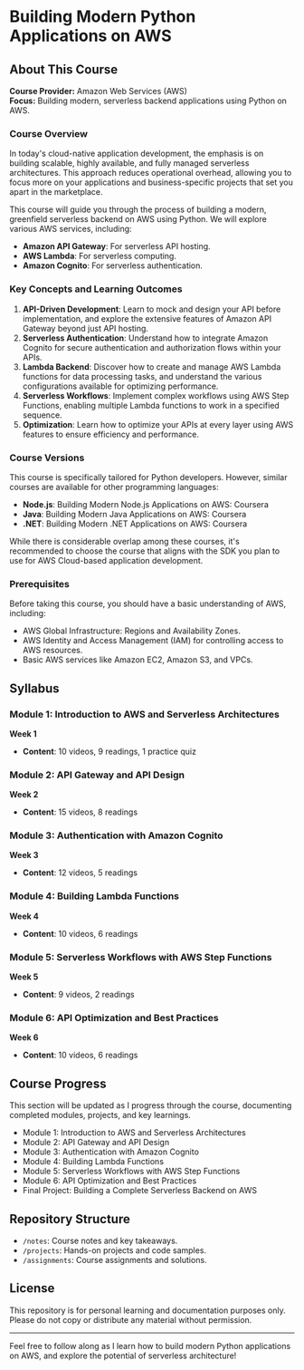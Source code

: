 # Building Modern Python Applications on AWS

## About This Course

**Course Provider:** Amazon Web Services (AWS)  
**Focus:** Building modern, serverless backend applications using Python on AWS.

### Course Overview
In today's cloud-native application development, the emphasis is on building scalable, highly available, and fully managed serverless architectures. This approach reduces operational overhead, allowing you to focus more on your applications and business-specific projects that set you apart in the marketplace.

This course will guide you through the process of building a modern, greenfield serverless backend on AWS using Python. We will explore various AWS services, including:

- **Amazon API Gateway**: For serverless API hosting.
- **AWS Lambda**: For serverless computing.
- **Amazon Cognito**: For serverless authentication.

### Key Concepts and Learning Outcomes
1. **API-Driven Development**: Learn to mock and design your API before implementation, and explore the extensive features of Amazon API Gateway beyond just API hosting.
2. **Serverless Authentication**: Understand how to integrate Amazon Cognito for secure authentication and authorization flows within your APIs.
3. **Lambda Backend**: Discover how to create and manage AWS Lambda functions for data processing tasks, and understand the various configurations available for optimizing performance.
4. **Serverless Workflows**: Implement complex workflows using AWS Step Functions, enabling multiple Lambda functions to work in a specified sequence.
5. **Optimization**: Learn how to optimize your APIs at every layer using AWS features to ensure efficiency and performance.

### Course Versions
This course is specifically tailored for Python developers. However, similar courses are available for other programming languages:

- **Node.js**: Building Modern Node.js Applications on AWS: Coursera
- **Java**: Building Modern Java Applications on AWS: Coursera
- **.NET**: Building Modern .NET Applications on AWS: Coursera

While there is considerable overlap among these courses, it's recommended to choose the course that aligns with the SDK you plan to use for AWS Cloud-based application development.

### Prerequisites
Before taking this course, you should have a basic understanding of AWS, including:

- AWS Global Infrastructure: Regions and Availability Zones.
- AWS Identity and Access Management (IAM) for controlling access to AWS resources.
- Basic AWS services like Amazon EC2, Amazon S3, and VPCs.

## Syllabus

### Module 1: Introduction to AWS and Serverless Architectures
**Week 1**  
- **Content**: 10 videos, 9 readings, 1 practice quiz  

### Module 2: API Gateway and API Design
**Week 2**  
- **Content**: 15 videos, 8 readings  

### Module 3: Authentication with Amazon Cognito
**Week 3**  
- **Content**: 12 videos, 5 readings  

### Module 4: Building Lambda Functions
**Week 4**  
- **Content**: 10 videos, 6 readings  

### Module 5: Serverless Workflows with AWS Step Functions
**Week 5**  
- **Content**: 9 videos, 2 readings  

### Module 6: API Optimization and Best Practices
**Week 6**  
- **Content**: 10 videos, 6 readings  

## Course Progress

This section will be updated as I progress through the course, documenting completed modules, projects, and key learnings.

- Module 1: Introduction to AWS and Serverless Architectures
- Module 2: API Gateway and API Design
- Module 3: Authentication with Amazon Cognito
- Module 4: Building Lambda Functions
- Module 5: Serverless Workflows with AWS Step Functions
- Module 6: API Optimization and Best Practices
- Final Project: Building a Complete Serverless Backend on AWS

## Repository Structure

- `/notes`: Course notes and key takeaways.
- `/projects`: Hands-on projects and code samples.
- `/assignments`: Course assignments and solutions.

## License

This repository is for personal learning and documentation purposes only. Please do not copy or distribute any material without permission.

---

Feel free to follow along as I learn how to build modern Python applications on AWS, and explore the potential of serverless architecture!
